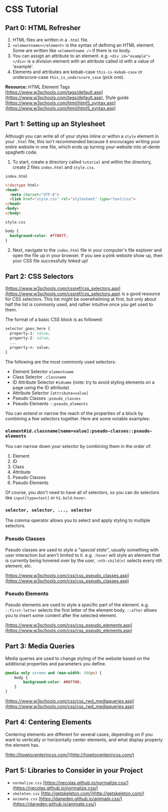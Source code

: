# CSS Tutorial

## Part 0: HTML Refresher
1. HTML files are written in a `.html` file.
2. `<elementname></element>` is the syntax of defining an HTML element. Some are written like `<elementname />` if there is no body.
3. You can assign an attribute to an element. e.g. `<div id="example"></div>` is a division element with an attribute called id with a value of 'example'.
4. Elements and attributes are kebab-case `this-is-kebab-case` or underscore-case `this_is_underscore_case` (pick one).

**Resource:** HTML Element Tags [https://www.w3schools.com/tags/default.asp](https://www.w3schools.com/tags/default.asp), Style guide [https://www.w3schools.com/html/html5_syntax.asp](https://www.w3schools.com/html/html5_syntax.asp)

## Part 1: Setting up an Stylesheet
Although you can write all of your styles inline or within a `style` element in your `.html` file, this isn't recommended because it encourages writing your entire website in one file, which ends up turning your website into *al-dente* spaghetti code. 

1. To start, create a directory called `tutorial` and within the directory, create 2 files `index.html` and `style.css`.

`index.html`
```html
<!doctype html>
<head>
  <meta charset="UTF-8">
  <link href="style.css" rel="stylesheet" type="text/css">
</head>
<body>
</body>
```

`style.css`
```css
body {
  background-color: #ff00ff;
}
```

2. Next, navigate to the `index.html` file in your computer's file explorer and open the file up in your browser. If you see a pink website show up, then your CSS file successfully linked up!


## Part 2: CSS Selectors
[https://www.w3schools.com/cssref/css_selectors.asp](https://www.w3schools.com/cssref/css_selectors.asp) is a good resource for CSS selectors. This list might be overwhelming at first, but only about half the list is commonly used, and rather intuitive once you get used to them.

The format of a basic CSS block is as followed:
```css
selector_goes_here {
  property-1: value;
  property-2: value;
  ...
  property-n: value;
}
```

The following are the most commonly used selectors:
* Element Selector `elementname`
* Class Selector `.classname`
* ID Attribute Selector `#idname` (note: try to avoid styling elements on a page using the ID attribute)
* Attribute Selector `[attribute=value]`
* Pseudo Classes `:pseudo_classes`
* Pseudo Elements `::pseudo_elements`

You can extend or narrow the reach of the properties of a block by combining a few selectors together. Here are some notable examples:
### `element#id.classname[name=value]:pseudo-classes::pseudo-elements`
You can narrow down your selector by combining them in the order of:
1. Element
2. ID
3. Class
4. Attribute
5. Pseudo Classes
6. Pseudo Elements

Of course, you don't need to have all of selectors, so you can do selectors like `input[type=text]` or `h1.bold:hover`.

### `selector, selector, ..., selector`
The comma operator allows you to select and apply styling to multiple selectors.

### Pseudo Classes
Pseudo classes are used to style a *"special state"*, usually something with user interaction but aren't limited to it. e.g. `:hover` will style an element that is currently being hovered over by the user, `:nth-child(n)` selects every nth element, etc.

[https://www.w3schools.com/css/css_pseudo_classes.asp](https://www.w3schools.com/css/css_pseudo_classes.asp)

### Pseudo Elements
Pseudo elements are used to style a specific part of the element. e.g. `::first-letter` selects the first letter of the element body, `::after` allows you to insert some content after the selected element. 

[https://www.w3schools.com/css/css_pseudo_elements.asp](https://www.w3schools.com/css/css_pseudo_elements.asp)

## Part 3: Media Queries
Media queries are used to change styling of the website based on the additional properties and parameters you define.
```css
@media only screen and (max-width: 500px) {
    body {
        background-color: #00ff00;
    }
}
```

[https://www.w3schools.com/css/css_rwd_mediaqueries.asp](https://www.w3schools.com/css/css_rwd_mediaqueries.asp)

## Part 4: Centering Elements
Centering elements are different for several cases, depending on if you want to vertically or horizontally center elements, and what display property the element has.

[http://howtocenterincss.com/](http://howtocenterincss.com/)

## Part 5: Libraries to Consider in your Project
* `normalize.css` [https://necolas.github.io/normalize.css/](https://necolas.github.io/normalize.css/)
* `skeleton.css` [http://getskeleton.com/](http://getskeleton.com/)
* `animate.css` [https://daneden.github.io/animate.css/](https://daneden.github.io/animate.css/)
